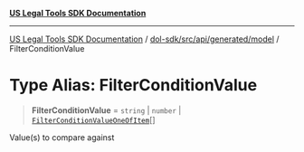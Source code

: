 [**US Legal Tools SDK Documentation**](../../../../../../README.md)

***

[US Legal Tools SDK Documentation](../../../../../../README.md) / [dol-sdk/src/api/generated/model](../README.md) / FilterConditionValue

# Type Alias: FilterConditionValue

> **FilterConditionValue** = `string` \| `number` \| [`FilterConditionValueOneOfItem`](FilterConditionValueOneOfItem.md)[]

Value(s) to compare against
